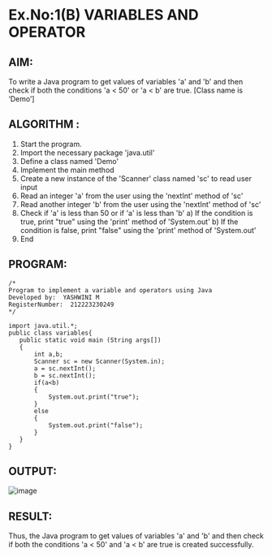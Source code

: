 # Ex.No:1(B) VARIABLES AND OPERATOR

## AIM:
To write a Java program to get values of variables 'a' and 'b' and then check if both the conditions 'a < 50' or 'a < b' are true. [Class name is ‘Demo’]

## ALGORITHM :
1.	Start the program.
2.	Import the necessary package 'java.util'
3.	Define a class named 'Demo'
4.	Implement the main method
5.	Create a new instance of the 'Scanner' class named 'sc' to read user input
6.	Read an integer 'a' from the user using the 'nextInt' method of 'sc'
7.	Read another integer 'b' from the user using the 'nextInt' method of 'sc'
8.	Check if 'a' is less than 50 or if 'a' is less than 'b'
a)	If the condition is true, print "true" using the 'print' method of 'System.out'
b)	If the condition is false, print "false" using the 'print' method of 'System.out'
9.	End

## PROGRAM:
 ```
/*
Program to implement a variable and operators using Java
Developed by:  YASHWINI M
RegisterNumber:  212223230249
*/

import java.util.*;
public class variables{
    public static void main (String args[])
    {
        int a,b;
        Scanner sc = new Scanner(System.in);
        a = sc.nextInt();
        b = sc.nextInt();
        if(a<b)
        {
            System.out.print("true");
        }
        else
        {
            System.out.print("false");
        }
    }
}
```

## OUTPUT:
![image](https://github.com/user-attachments/assets/254bce92-0867-4cde-8796-000b8a94ae7e)

## RESULT:
Thus, the Java program to get values of variables 'a' and 'b' and then check if both the conditions 'a < 50' and 'a < b' are true is created successfully.

